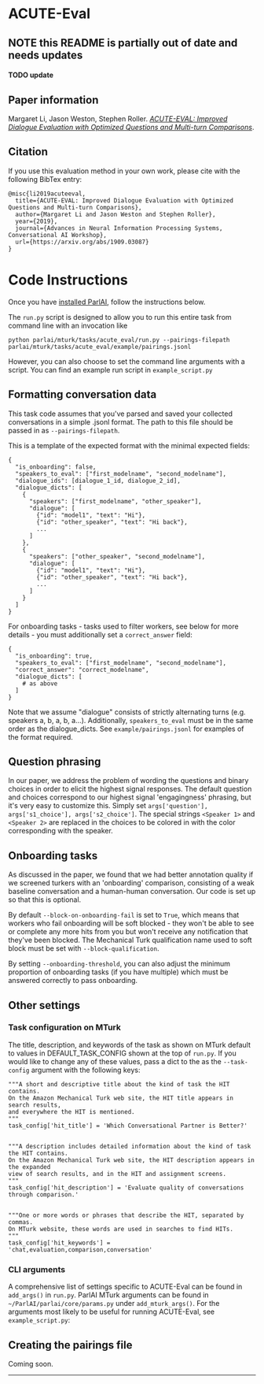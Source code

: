 # ACUTE-Eval

## NOTE this README is partially out of date and needs updates
#### TODO update

## Paper information

Margaret Li, Jason Weston, Stephen Roller.
_[ACUTE-EVAL: Improved Dialogue Evaluation with Optimized Questions and Multi-turn Comparisons](https://arxiv.org/abs/1909.03087)_.

## Citation

If you use this evaluation method in your own work, please cite with the
following BibTex entry:

    @misc{li2019acuteeval,
      title={ACUTE-EVAL: Improved Dialogue Evaluation with Optimized Questions and Multi-turn Comparisons},
      author={Margaret Li and Jason Weston and Stephen Roller},
      year={2019},
      journal={Advances in Neural Information Processing Systems, Conversational AI Workshop},
      url={https://arxiv.org/abs/1909.03087}
    }

# Code Instructions
Once you have [installed ParlAI](https://github.com/facebookresearch/ParlAI/#installing-parlai),
follow the instructions below.

The `run.py` script is designed to allow you to run this entire task from command line with an invocation like

    python parlai/mturk/tasks/acute_eval/run.py --pairings-filepath parlai/mturk/tasks/acute_eval/example/pairings.jsonl

However, you can also choose to set the command line arguments with a script. You can find an example run script in `example_script.py`


## Formatting conversation data

This task code assumes that you've parsed and saved your collected conversations in a simple .jsonl format. The path to this file should be passed in as `--pairings-filepath`.

This is a template of the expected format with the minimal expected fields:

    {
      "is_onboarding": false,
      "speakers_to_eval": ["first_modelname", "second_modelname"],
      "dialogue_ids": [dialogue_1_id, dialogue_2_id],
      "dialogue_dicts": [
        {
          "speakers": ["first_modelname", "other_speaker"],
          "dialogue": [
            {"id": "model1", "text": "Hi"},
            {"id": "other_speaker", "text": "Hi back"},
            ...
          ]
        },
        {
          "speakers": ["other_speaker", "second_modelname"],
          "dialogue": [
            {"id": "model1", "text": "Hi"},
            {"id": "other_speaker", "text": "Hi back"},
            ...
          ]
        }
      ]
    }

For onboarding tasks - tasks used to filter workers, see below for more details - you must additionally set a `correct_answer` field:

    {
      "is_onboarding": true,
      "speakers_to_eval": ["first_modelname", "second_modelname"],
      "correct_answer": "correct_modelname",
      "dialogue_dicts": [
        # as above
      ]
    }


Note that we assume "dialogue" consists of strictly alternating turns (e.g. speakers a, b, a, b, a...). Additionally, `speakers_to_eval` must be in the same order as the dialogue_dicts. See `example/pairings.jsonl` for examples of the format required.

## Question phrasing

In our paper, we address the problem of wording the questions and binary choices in order to elicit the highest signal responses. The default question and choices correspond to our highest signal 'engagingness' phrasing, but it's very easy to customize this. Simply set `args['question'], args['s1_choice'], args['s2_choice']`. The special strings `<Speaker 1>` and `<Speaker 2>` are replaced in the choices to be colored in with the color corresponding with the speaker.


## Onboarding tasks

As discussed in the paper, we found that we had better annotation quality if we screened turkers with an 'onboarding' comparison, consisting of a weak baseline conversation and a human-human conversation. Our code is set up so that this is optional.

By default `--block-on-onboarding-fail` is set to `True`, which means that workers who fail onboarding will be soft blocked - they won't be able to see or complete any more hits from you but won't receive any notification that they've been blocked. The Mechanical Turk qualification name used to soft block must be set with `--block-qualification`.

By setting `--onboarding-threshold`, you can also adjust the minimum proportion of onboarding tasks (if you have multiple) which must be answered correctly to pass onboarding.


## Other settings

### Task configuration on MTurk

The title, description, and keywords of the task as shown on MTurk default to values in DEFAULT_TASK_CONFIG shown at the top of `run.py`. If you would like to change any of these values, pass a dict to the as the `--task-config` argument with the following keys:

    """A short and descriptive title about the kind of task the HIT contains.
    On the Amazon Mechanical Turk web site, the HIT title appears in search results,
    and everywhere the HIT is mentioned.
    """
    task_config['hit_title'] = 'Which Conversational Partner is Better?'


    """A description includes detailed information about the kind of task the HIT contains.
    On the Amazon Mechanical Turk web site, the HIT description appears in the expanded
    view of search results, and in the HIT and assignment screens.
    """
    task_config['hit_description'] = 'Evaluate quality of conversations through comparison.'


    """One or more words or phrases that describe the HIT, separated by commas.
    On MTurk website, these words are used in searches to find HITs.
    """
    task_config['hit_keywords'] = 'chat,evaluation,comparison,conversation'



### CLI arguments

A comprehensive list of settings specific to ACUTE-Eval can be found in `add_args()` in `run.py`. ParlAI MTurk arguments can be found in `~/ParlAI/parlai/core/params.py` under `add_mturk_args()`. For the arguments most likely to be useful for running ACUTE-Eval, see `example_script.py`:


## Creating the pairings file

Coming soon.


** **
